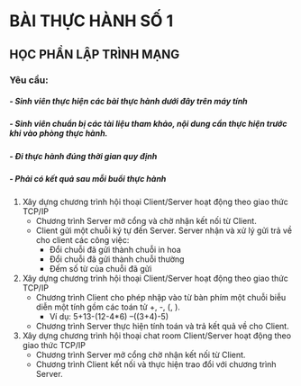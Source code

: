 # BÀI THỰC HÀNH SỐ 1
## HỌC PHẦN LẬP TRÌNH MẠNG
### Yêu cầu: 
##### - Sinh viên thực hiện các bài thực hành dưới đây trên máy tính
##### - Sinh viên chuẩn bị các tài liệu tham khảo, nội dung cần thực hiện trước khi vào phòng thực hành.
##### - Đi thực hành đúng thời gian quy định
##### - Phải có kết quả sau mỗi buổi thực hành
1. Xây dựng chương trình hội thoại Client/Server hoạt động theo giao thức TCP/IP
	- Chương trình Server mở cổng và chờ nhận kết nối từ Client.
	- Client gửi một chuỗi ký tự đến Server. Server nhận và xử lý gửi trả về cho client các công việc:
		+ Đổi chuỗi đã gửi thành chuỗi in hoa
		+ Đổi chuỗi đã gửi thành chuỗi thường
		+ Đếm số từ của chuỗi đã gửi
2. Xây dựng chương trình hội thoại Client/Server hoạt động theo giao thức TCP/IP
	- Chương trình Client cho phép nhập vào từ bàn phím một chuỗi biễu diễn một tính gồm các toán tử +, -, (, ).
		+ Ví dụ: 5+13-(12-4*6) –((3+4)-5)
	- Chương trình Server thực hiện tính toán và trả kết quả về cho Client.
3. Xây dựng chương trình hội thoại chat room Client/Server hoạt động theo giao thức TCP/IP
	- Chương trình Server mở cổng chờ nhận kết nối từ Client.
	- Chương trình Client kết nối và thực hiện trao đổi với chương trình Server.
